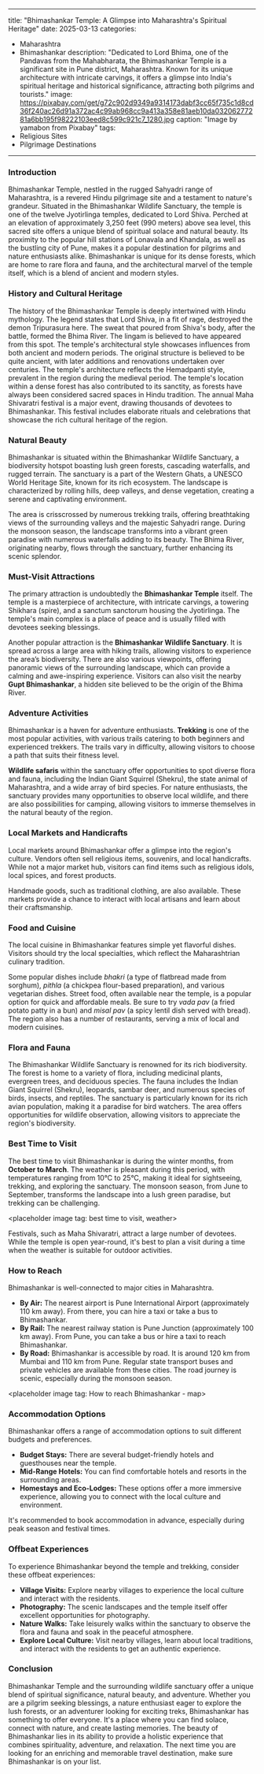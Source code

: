 
---
title: "Bhimashankar Temple: A Glimpse into Maharashtra's Spiritual Heritage"
date: 2025-03-13
categories:
  - Maharashtra
  - Bhimashankar
description: "Dedicated to Lord Bhima, one of the Pandavas from the Mahabharata, the Bhimashankar Temple is a significant site in Pune district, Maharashtra. Known for its unique architecture with intricate carvings, it offers a glimpse into India's spiritual heritage and historical significance, attracting both pilgrims and tourists."
image: https://pixabay.com/get/g72c902d9349a9314173dabf3cc65f735c1d8cd36f240ac26d91a372ac4c99ab968cc9a413a358e81aeb10da03206277281a6bb195f98222103eed8c599c921c7_1280.jpg
caption: "Image by yamabon from Pixabay"
tags: 
  - Religious Sites
  - Pilgrimage Destinations
---


### **Introduction**

Bhimashankar Temple, nestled in the rugged Sahyadri range of Maharashtra, is a revered Hindu pilgrimage site and a testament to nature's grandeur. Situated in the Bhimashankar Wildlife Sanctuary, the temple is one of the twelve Jyotirlinga temples, dedicated to Lord Shiva. Perched at an elevation of approximately 3,250 feet (990 meters) above sea level, this sacred site offers a unique blend of spiritual solace and natural beauty. Its proximity to the popular hill stations of Lonavala and Khandala, as well as the bustling city of Pune, makes it a popular destination for pilgrims and nature enthusiasts alike. Bhimashankar is unique for its dense forests, which are home to rare flora and fauna, and the architectural marvel of the temple itself, which is a blend of ancient and modern styles.

### **History and Cultural Heritage**

The history of the Bhimashankar Temple is deeply intertwined with Hindu mythology. The legend states that Lord Shiva, in a fit of rage, destroyed the demon Tripurasura here. The sweat that poured from Shiva's body, after the battle, formed the Bhima River. The lingam is believed to have appeared from this spot. The temple's architectural style showcases influences from both ancient and modern periods. The original structure is believed to be quite ancient, with later additions and renovations undertaken over centuries. The temple's architecture reflects the Hemadpanti style, prevalent in the region during the medieval period. The temple's location within a dense forest has also contributed to its sanctity, as forests have always been considered sacred spaces in Hindu tradition. The annual Maha Shivaratri festival is a major event, drawing thousands of devotees to Bhimashankar. This festival includes elaborate rituals and celebrations that showcase the rich cultural heritage of the region.

### **Natural Beauty**

Bhimashankar is situated within the Bhimashankar Wildlife Sanctuary, a biodiversity hotspot boasting lush green forests, cascading waterfalls, and rugged terrain. The sanctuary is a part of the Western Ghats, a UNESCO World Heritage Site, known for its rich ecosystem. The landscape is characterized by rolling hills, deep valleys, and dense vegetation, creating a serene and captivating environment.

<placeholder image tag: bhimashankar landscape>

The area is crisscrossed by numerous trekking trails, offering breathtaking views of the surrounding valleys and the majestic Sahyadri range. During the monsoon season, the landscape transforms into a vibrant green paradise with numerous waterfalls adding to its beauty. The Bhima River, originating nearby, flows through the sanctuary, further enhancing its scenic splendor.

### **Must-Visit Attractions**

The primary attraction is undoubtedly the **Bhimashankar Temple** itself. <placeholder image tag: Bhimashankar Temple> The temple is a masterpiece of architecture, with intricate carvings, a towering Shikhara (spire), and a sanctum sanctorum housing the Jyotirlinga. The temple's main complex is a place of peace and is usually filled with devotees seeking blessings.

Another popular attraction is the **Bhimashankar Wildlife Sanctuary**. It is spread across a large area with hiking trails, allowing visitors to experience the area’s biodiversity. There are also various viewpoints, offering panoramic views of the surrounding landscape, which can provide a calming and awe-inspiring experience. Visitors can also visit the nearby **Gupt Bhimashankar**, a hidden site believed to be the origin of the Bhima River.

### **Adventure Activities**

Bhimashankar is a haven for adventure enthusiasts. **Trekking** is one of the most popular activities, with various trails catering to both beginners and experienced trekkers. The trails vary in difficulty, allowing visitors to choose a path that suits their fitness level. <placeholder image tag: Trekking in Bhimashankar>

**Wildlife safaris** within the sanctuary offer opportunities to spot diverse flora and fauna, including the Indian Giant Squirrel (Shekru), the state animal of Maharashtra, and a wide array of bird species. For nature enthusiasts, the sanctuary provides many opportunities to observe local wildlife, and there are also possibilities for camping, allowing visitors to immerse themselves in the natural beauty of the region.

### **Local Markets and Handicrafts**

Local markets around Bhimashankar offer a glimpse into the region's culture. Vendors often sell religious items, souvenirs, and local handicrafts. While not a major market hub, visitors can find items such as religious idols, local spices, and forest products.

<placeholder image tag: Local market bhimashankar>

Handmade goods, such as traditional clothing, are also available. These markets provide a chance to interact with local artisans and learn about their craftsmanship.

### **Food and Cuisine**

The local cuisine in Bhimashankar features simple yet flavorful dishes. Visitors should try the local specialties, which reflect the Maharashtrian culinary tradition.

<placeholder image tag: local food>

Some popular dishes include *bhakri* (a type of flatbread made from sorghum), *pithla* (a chickpea flour-based preparation), and various vegetarian dishes. Street food, often available near the temple, is a popular option for quick and affordable meals. Be sure to try *vada pav* (a fried potato patty in a bun) and *misal pav* (a spicy lentil dish served with bread). The region also has a number of restaurants, serving a mix of local and modern cuisines.

### **Flora and Fauna**

The Bhimashankar Wildlife Sanctuary is renowned for its rich biodiversity. The forest is home to a variety of flora, including medicinal plants, evergreen trees, and deciduous species. The fauna includes the Indian Giant Squirrel (Shekru), leopards, sambar deer, and numerous species of birds, insects, and reptiles. <placeholder image tag: Shekru squirrel> The sanctuary is particularly known for its rich avian population, making it a paradise for bird watchers. The area offers opportunities for wildlife observation, allowing visitors to appreciate the region's biodiversity.

### **Best Time to Visit**

The best time to visit Bhimashankar is during the winter months, from **October to March**. The weather is pleasant during this period, with temperatures ranging from 10°C to 25°C, making it ideal for sightseeing, trekking, and exploring the sanctuary. The monsoon season, from June to September, transforms the landscape into a lush green paradise, but trekking can be challenging.

<placeholder image tag: best time to visit, weather>

Festivals, such as Maha Shivaratri, attract a large number of devotees. While the temple is open year-round, it's best to plan a visit during a time when the weather is suitable for outdoor activities.

### **How to Reach**

Bhimashankar is well-connected to major cities in Maharashtra.

*   **By Air:** The nearest airport is Pune International Airport (approximately 110 km away). From there, you can hire a taxi or take a bus to Bhimashankar.
*   **By Rail:** The nearest railway station is Pune Junction (approximately 100 km away). From Pune, you can take a bus or hire a taxi to reach Bhimashankar.
*   **By Road:** Bhimashankar is accessible by road. It is around 120 km from Mumbai and 110 km from Pune. Regular state transport buses and private vehicles are available from these cities. The road journey is scenic, especially during the monsoon season.

<placeholder image tag: How to reach Bhimashankar - map>

### **Accommodation Options**

Bhimashankar offers a range of accommodation options to suit different budgets and preferences.

*   **Budget Stays:** There are several budget-friendly hotels and guesthouses near the temple.
*   **Mid-Range Hotels:** You can find comfortable hotels and resorts in the surrounding areas.
*   **Homestays and Eco-Lodges:** These options offer a more immersive experience, allowing you to connect with the local culture and environment.

<placeholder image tag: Accommodation options>

It's recommended to book accommodation in advance, especially during peak season and festival times.

### **Offbeat Experiences**

To experience Bhimashankar beyond the temple and trekking, consider these offbeat experiences:

*   **Village Visits:** Explore nearby villages to experience the local culture and interact with the residents.
*   **Photography:** The scenic landscapes and the temple itself offer excellent opportunities for photography.
*   **Nature Walks:** Take leisurely walks within the sanctuary to observe the flora and fauna and soak in the peaceful atmosphere.
*   **Explore Local Culture:** Visit nearby villages, learn about local traditions, and interact with the residents to get an authentic experience.

### **Conclusion**

Bhimashankar Temple and the surrounding wildlife sanctuary offer a unique blend of spiritual significance, natural beauty, and adventure. Whether you are a pilgrim seeking blessings, a nature enthusiast eager to explore the lush forests, or an adventurer looking for exciting treks, Bhimashankar has something to offer everyone. It's a place where you can find solace, connect with nature, and create lasting memories. The beauty of Bhimashankar lies in its ability to provide a holistic experience that combines spirituality, adventure, and relaxation. The next time you are looking for an enriching and memorable travel destination, make sure Bhimashankar is on your list.


